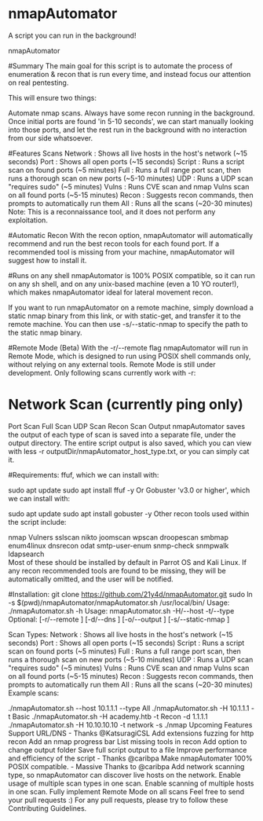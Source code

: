 # nmapAutomator
A script you can run in the background!

nmapAutomator

#Summary
The main goal for this script is to automate the process of enumeration & recon that is run every time, and instead focus our attention on real pentesting.

This will ensure two things:

Automate nmap scans.
Always have some recon running in the background.
Once initial ports are found 'in 5-10 seconds', we can start manually looking into those ports, and let the rest run in the background with no interaction from our side whatsoever.

#Features
Scans
Network : Shows all live hosts in the host's network (~15 seconds)
Port : Shows all open ports (~15 seconds)
Script : Runs a script scan on found ports (~5 minutes)
Full : Runs a full range port scan, then runs a thorough scan on new ports (~5-10 minutes)
UDP : Runs a UDP scan "requires sudo" (~5 minutes)
Vulns : Runs CVE scan and nmap Vulns scan on all found ports (~5-15 minutes)
Recon : Suggests recon commands, then prompts to automatically run them
All : Runs all the scans (~20-30 minutes)
Note: This is a reconnaissance tool, and it does not perform any exploitation.

#Automatic Recon
With the recon option, nmapAutomator will automatically recommend and run the best recon tools for each found port.
If a recommended tool is missing from your machine, nmapAutomator will suggest how to install it.

#Runs on any shell
nmapAutomator is 100% POSIX compatible, so it can run on any sh shell, and on any unix-based machine (even a 10 YO router!), which makes nmapAutomator ideal for lateral movement recon.

If you want to run nmapAutomator on a remote machine, simply download a static nmap binary from this link, or with static-get, and transfer it to the remote machine. You can then use -s/--static-nmap to specify the path to the static nmap binary.

#Remote Mode (Beta)
With the -r/--remote flag nmapAutomator will run in Remote Mode, which is designed to run using POSIX shell commands only, without relying on any external tools.
Remote Mode is still under development. Only following scans currently work with -r:

# Network Scan (currently ping only)
 Port Scan
 Full Scan
 UDP Scan
 Recon Scan
Output
nmapAutomator saves the output of each type of scan is saved into a separate file, under the output directory.
The entire script output is also saved, which you can view with less -r outputDir/nmapAutomator_host_type.txt, or you can simply cat it.

#Requirements:
ffuf, which we can install with:

sudo apt update
sudo apt install ffuf -y
Or Gobuster 'v3.0 or higher', which we can install with:

sudo apt update
sudo apt install gobuster -y
Other recon tools used within the script include:

nmap Vulners	sslscan	nikto	joomscan	wpscan
droopescan	smbmap	enum4linux	dnsrecon	odat
smtp-user-enum	snmp-check	snmpwalk	ldapsearch	
Most of these should be installed by default in Parrot OS and Kali Linux.
If any recon recommended tools are found to be missing, they will be automatically omitted, and the user will be notified.

#Installation:
git clone https://github.com/21y4d/nmapAutomator.git
sudo ln -s $(pwd)/nmapAutomator/nmapAutomator.sh /usr/local/bin/
Usage:
./nmapAutomator.sh -h
Usage: nmapAutomator.sh -H/--host <TARGET-IP> -t/--type <TYPE>
Optional: [-r/--remote <REMOTE MODE>] [-d/--dns <DNS SERVER>] [-o/--output <OUTPUT DIRECTORY>] [-s/--static-nmap <STATIC NMAP PATH>]

Scan Types:
	Network : Shows all live hosts in the host's network (~15 seconds)
	Port    : Shows all open ports (~15 seconds)
	Script  : Runs a script scan on found ports (~5 minutes)
	Full    : Runs a full range port scan, then runs a thorough scan on new ports (~5-10 minutes)
	UDP     : Runs a UDP scan "requires sudo" (~5 minutes)
	Vulns   : Runs CVE scan and nmap Vulns scan on all found ports (~5-15 minutes)
	Recon   : Suggests recon commands, then prompts to automatically run them
	All     : Runs all the scans (~20-30 minutes)
Example scans:

./nmapAutomator.sh --host 10.1.1.1 --type All
./nmapAutomator.sh -H 10.1.1.1 -t Basic
./nmapAutomator.sh -H academy.htb -t Recon -d 1.1.1.1
./nmapAutomator.sh -H 10.10.10.10 -t network -s ./nmap
Upcoming Features
 Support URL/DNS - Thanks @KatsuragiCSL
 Add extensions fuzzing for http recon
 Add an nmap progress bar
 List missing tools in recon
 Add option to change output folder
 Save full script output to a file
 Improve performance and efficiency of the script - Thanks @caribpa
 Make nmapAutomater 100% POSIX compatible. - Massive Thanks to @caribpa
 Add network scanning type, so nmapAutomator can discover live hosts on the network.
 Enable usage of multiple scan types in one scan.
 Enable scanning of multiple hosts in one scan.
 Fully implement Remote Mode on all scans
Feel free to send your pull requests :)
For any pull requests, please try to follow these Contributing Guidelines.
